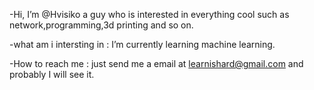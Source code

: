 -Hi, I’m @Hvisiko a guy who is interested in everything cool such as network,programming,3d printing and so on.

-what am i intersting in :  I’m currently learning machine learning.

-How to reach me :  just send me a email at learnishard@gmail.com and probably I will see it.

<!---
Hvisiko/Hvisiko is a ✨ special ✨ repository because its `README.md` (this file) appears on your GitHub profile.
You can click the Preview link to take a look at your changes.
--->
